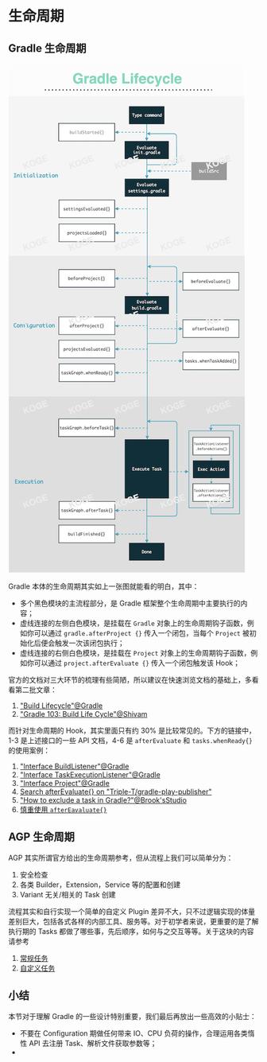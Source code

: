 # 生命周期

## Gradle 生命周期

![gradle-lifecycle](../../media/gradle-lifecycle-main.jpeg)

Gradle 本体的生命周期其实如上一张图就能看的明白，其中：

- 多个黑色模块的主流程部分，是 Gradle 框架整个生命周期中主要执行的内容；
- 虚线连接的左侧白色模块，是挂载在 `Gradle` 对象上的生命周期钩子函数，例如你可以通过 `gradle.afterProject {}` 传入一个闭包，当每个 `Project` 被初始化后便会触发一次该闭包执行；
- 虚线连接的右侧白色模块，是挂载在 `Project` 对象上的生命周期钩子函数，例如你可以通过 `project.afterEvaluate {}` 传入一个闭包触发该 Hook； 


官方的文档对三大环节的梳理有些简陋，所以建议在快速浏览文档的基础上，多看看第二批文章：

1. ["Build Lifecycle"@Gradle](https://docs.gradle.org/current/userguide/build_lifecycle.html)
2. ["Gradle 103: Build Life Cycle"@Shivam](https://medium.com/@shivam.gosavi340_58315/gradle-103-build-life-cycle-6d1b595d72cc)

而针对生命周期的 Hook，其实里面只有约 30% 是比较常见的。下方的链接中，1-3 是上述接口的一些 API 文档，4-6 是 `afterEvaluate` 和 `tasks.whenReady{}` 的使用案例：

1. ["Interface BuildListener"@Gradle](https://docs.gradle.org/current/javadoc/org/gradle/BuildListener.html)
2. ["Interface TaskExecutionListener"@Gradle](https://docs.gradle.org/current/javadoc/org/gradle/api/execution/TaskExecutionListener.html)
3. ["Interface Project"@Gradle](https://docs.gradle.org/current/javadoc/org/gradle/api/Project.html#beforeEvaluate-groovy.lang.Closure-)
4. [Search afterEvaluate{} on "Triple-T/gradle-play-publisher"](https://github.com/Triple-T/gradle-play-publisher/search?q=afterevaluate)
5. ["How to exclude a task in Gradle?"@Brook'sStudio](https://brookbach.com/tech/2020/03/12/gradle-exclude-task-en.html)
6. [慎重使用 `afterEavaluate{}`](https://discuss.gradle.org/t/is-project-afterevaluate-the-proper-way-for-gradle-plugin-to-dynamically-create-default-tasks/31349)


## AGP 生命周期

AGP 其实所谓官方给出的生命周期参考，但从流程上我们可以简单分为：

1. 安全检查
2. 各类 Builder，Extension，Service 等的配置和创建
3. Variant 无关/相关的 Task 创建

流程其实和自行实现一个简单的自定义 Plugin 差异不大，只不过逻辑实现的体量差别巨大，包括各式各样的内部工具、服务等。对于初学者来说，更重要的是了解执行期的 Tasks 都做了哪些事，先后顺序，如何与之交互等等。关于这块的内容请参考

1. [常规任务](./regular-tasks.md)
2. [自定义任务](../customization/customized-task.md)

## 小结

本节对于理解 Gradle 的一些设计特别重要，我们最后再放出一些高效的小贴士：

- 不要在 Configuration 期做任何带来 IO、CPU 负荷的操作，合理运用各类惰性 API 去注册 Task、解析文件获取参数等；
- 

